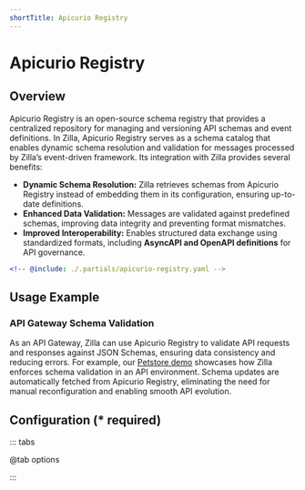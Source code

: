 ```yaml
---
shortTitle: Apicurio Registry
---
```


# Apicurio Registry

## Overview

Apicurio Registry is an open-source schema registry that provides a centralized repository for managing and versioning API schemas and event definitions. In Zilla, Apicurio Registry serves as a schema catalog that enables dynamic schema resolution and validation for messages processed by Zilla’s event-driven framework. Its integration with Zilla provides several benefits:

- **Dynamic Schema Resolution:** Zilla retrieves schemas from Apicurio Registry instead of embedding them in its configuration, ensuring up-to-date definitions.  
- **Enhanced Data Validation:** Messages are validated against predefined schemas, improving data integrity and preventing format mismatches.  
- **Improved Interoperability:** Enables structured data exchange using standardized formats, including **AsyncAPI and OpenAPI definitions** for API governance.  

```yaml {2}
<!-- @include: ./.partials/apicurio-registry.yaml -->
```

## Usage Example

### API Gateway Schema Validation

As an API Gateway, Zilla can use Apicurio Registry to validate API requests and responses against JSON Schemas, ensuring data consistency and reducing errors. For example, our [Petstore demo](https://github.com/aklivity/zilla-demos/tree/main/petstore) showcases how Zilla enforces schema validation in an API environment. Schema updates are automatically fetched from Apicurio Registry, eliminating the need for manual reconfiguration and enabling smooth API evolution.

## Configuration (\* required)

::: tabs

@tab options

<!-- @include: ./.partials/apicurio-registry-options.md -->

:::
